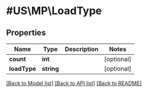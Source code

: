 # #US\MP\LoadType

## Properties

Name | Type | Description | Notes
------------ | ------------- | ------------- | -------------
**count** | **int** |  | [optional]
**loadType** | **string** |  | [optional]


[[Back to Model list]](../) [[Back to API list]](../../Api/US/MP) [[Back to README]](../../README.md)
